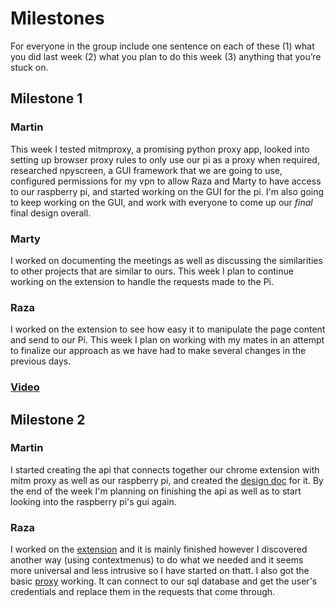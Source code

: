 # Milestones
For everyone in the group include one sentence on each of these (1) what you did last week (2) what you plan to do this week (3) anything that you’re stuck on. 

## Milestone 1

### Martin
This week I tested mitmproxy, a promising python proxy app, looked into setting up browser proxy rules to only use our pi as a proxy when required, researched npyscreen, a GUI framework that we are going to use, configured permissions for my vpn to allow Raza and Marty to have access to our raspberry pi, and started working on the GUI for the pi. I'm also going to keep working on the GUI, and work with everyone to come up our *final* final design overall. 

### Marty
I worked on documenting the meetings as well as discussing the similarities to other projects that are similar to ours.
This week I plan to continue working on the extension to handle the requests made to the Pi.

### Raza
I worked on the extension to see how easy it to manipulate the page content and send to our Pi. This week I plan on working with my mates in an attempt to finalize our approach as we have had to make several changes in the previous days. 

### [Video](https://youtu.be/HAPT6BZmq78)

## Milestone 2

### Martin
I started creating the api that connects together our chrome extension with mitm proxy as well as our raspberry pi, and created the [design doc](https://docs.google.com/document/d/1CBh3EtYRP9pQcqUtRFken9FF3jxMfvshMlcplv2MuNk/edit) for it. By the end of the week I'm planning on finishing the api as well as to start looking into the raspberry pi's gui again. 

### Raza
I worked on the [extension](https://github.com/ECS153/final-project-group-0-/commit/d5a32c046e67c1637a6de2346060a770e93fa3a3) and it is mainly finished however I discovered another way (using contextmenus) to do what we needed and it seems more universal and less intrusive so I have started on thatt.
I also got the basic [proxy](https://github.com/ECS153/final-project-group-0-/commit/c8f9eebb451ced5f01b1f91816d89876ea505664) working. It can connect to our sql database and get the user's credentials and replace them in the requests that come through.





